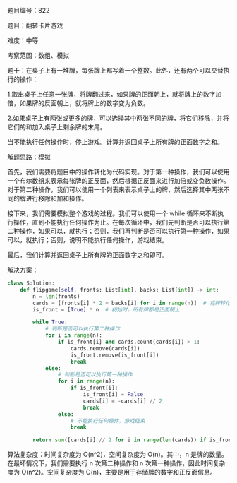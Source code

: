 题目编号：822

题目：翻转卡片游戏

难度：中等

考察范围：数组、模拟

题干：在桌子上有一堆牌，每张牌上都写着一个整数。此外，还有两个可以交替执行的操作：

1.取出桌子上任意一张牌，将牌翻过来，如果牌的正面朝上，就将牌上的数字加倍，如果牌的反面朝上，就将牌上的数字变为负数。

2.如果桌子上有两张或更多的牌，可以选择其中两张不同的牌，将它们移除，并将它们的和加入桌子上剩余牌的末尾。

当不能执行任何操作时，停止游戏。计算并返回桌子上所有牌的正面数字之和。

解题思路：模拟

首先，我们需要将题目中的操作转化为代码实现。对于第一种操作，我们可以使用一个布尔数组来表示每张牌的正反面，然后根据正反面来进行加倍或变负数操作。对于第二种操作，我们可以使用一个列表来表示桌子上的牌，然后选择其中两张不同的牌进行移除和加和操作。

接下来，我们需要模拟整个游戏的过程。我们可以使用一个 while 循环来不断执行操作，直到不能执行任何操作为止。在每次循环中，我们先判断是否可以执行第二种操作，如果可以，就执行；否则，我们再判断是否可以执行第一种操作，如果可以，就执行；否则，说明不能执行任何操作，游戏结束。

最后，我们计算并返回桌子上所有牌的正面数字之和即可。

解决方案：

```python
class Solution:
    def flipgame(self, fronts: List[int], backs: List[int]) -> int:
        n = len(fronts)
        cards = [fronts[i] * 2 + backs[i] for i in range(n)]  # 将牌转化为数字
        is_front = [True] * n  # 初始时，所有牌都是正面朝上

        while True:
            # 判断是否可以执行第二种操作
            for i in range(n):
                if is_front[i] and cards.count(cards[i]) > 1:
                    cards.remove(cards[i])
                    is_front.remove(is_front[i])
                    break
            else:
                # 判断是否可以执行第一种操作
                for i in range(n):
                    if is_front[i]:
                        is_front[i] = False
                        cards[i] = -cards[i] // 2
                        break
                else:
                    # 不能执行任何操作，游戏结束
                    break

        return sum([cards[i] // 2 for i in range(len(cards)) if is_front[i]])
```

算法复杂度：时间复杂度为 O(n^2)，空间复杂度为 O(n)。其中，n 是牌的数量。在最坏情况下，我们需要执行 n 次第二种操作和 n 次第一种操作，因此时间复杂度为 O(n^2)。空间复杂度为 O(n)，主要是用于存储牌的数字和正反面信息。